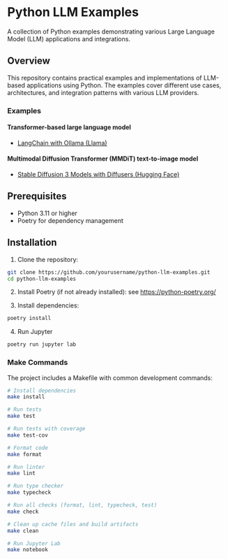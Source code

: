 # Python LLM Examples

A collection of Python examples demonstrating various Large Language Model (LLM) applications and integrations.

## Overview

This repository contains practical examples and implementations of LLM-based applications using Python. The examples cover different use cases, architectures, and integration patterns with various LLM providers.

### Examples


#### Transformer-based large language model 
- [LangChain with Ollama (Llama)](notebooks/LangChain_Ollama.ipynb)

#### Multimodal Diffusion Transformer (MMDiT) text-to-image model 
- [Stable Diffusion 3 Models with Diffusers (Hugging Face)](notebooks/StableDiffusion3.ipynb)



## Prerequisites

- Python 3.11 or higher
- Poetry for dependency management

## Installation

1. Clone the repository:
```bash
git clone https://github.com/yourusername/python-llm-examples.git
cd python-llm-examples
```

2. Install Poetry (if not already installed):
see https://python-poetry.org/

3. Install dependencies:
```bash
poetry install
```
4. Run Jupyter

```bash
poetry run jupyter lab
```

### Make Commands

The project includes a Makefile with common development commands:

```bash
# Install dependencies
make install

# Run tests
make test

# Run tests with coverage
make test-cov

# Format code
make format

# Run linter
make lint

# Run type checker
make typecheck

# Run all checks (format, lint, typecheck, test)
make check

# Clean up cache files and build artifacts
make clean

# Run Jupyter Lab
make notebook
```